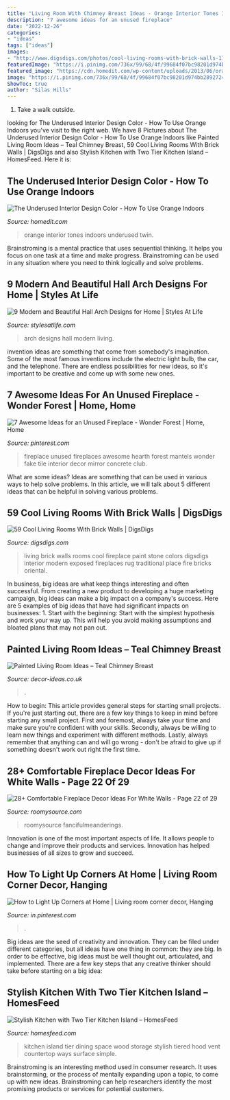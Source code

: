 ```yaml
---
title: "Living Room With Chimney Breast Ideas - Orange Interior Tones Indoors Underused Twin"
description: "7 awesome ideas for an unused fireplace"
date: "2022-12-26"
categories:
- "ideas"
tags: ["ideas"]
images:
- "http://www.digsdigs.com/photos/cool-living-rooms-with-brick-walls-17.jpg"
featuredImage: "https://i.pinimg.com/736x/99/68/4f/99684f07bc98201d974bb2892724bf0c--cozy-fireplace-fireplace-mantels.jpg"
featured_image: "https://cdn.homedit.com/wp-content/uploads/2013/06/orange-two-tones.jpg"
image: "https://i.pinimg.com/736x/99/68/4f/99684f07bc98201d974bb2892724bf0c--cozy-fireplace-fireplace-mantels.jpg"
ShowToc: true
author: "Silas Hills"
---
```



1. Take a walk outside.

	

		
looking for The Underused Interior Design Color - How To Use Orange Indoors you've visit to the right web. We have 8 Pictures about The Underused Interior Design Color - How To Use Orange Indoors like Painted Living Room Ideas – Teal Chimney Breast, 59 Cool Living Rooms With Brick Walls | DigsDigs and also Stylish Kitchen with Two Tier Kitchen Island – HomesFeed. Here it is:
		
    
## The Underused Interior Design Color - How To Use Orange Indoors

<img loading=lazy src="https://cdn.homedit.com/wp-content/uploads/2013/06/orange-two-tones.jpg" onerror="this.onerror=null;this.src='https://tse1.mm.bing.net/th?id=OIP.RizYA7mpc6ngDY1rskc7iQHaKf&amp;pid=15.1';" alt="The Underused Interior Design Color - How To Use Orange Indoors">

_Source: homedit.com_

>orange interior tones indoors underused twin. 

	

Brainstroming is a mental practice that uses sequential thinking. It helps you focus on one task at a time and make progress. Brainstroming can be used in any situation where you need to think logically and solve problems.

    
## 9 Modern And Beautiful Hall Arch Designs For Home | Styles At Life

<img loading=lazy src="https://st.hzcdn.com/fimgs/ed513ada0ba15b01_8446-w500-h666-b0-p0--contemporary-living-room.jpg" onerror="this.onerror=null;this.src='https://tse2.mm.bing.net/th?id=OIP.KAIhgOX8s6a0BB9v1TbXmgHaJ3&amp;pid=15.1';" alt="9 Modern and Beautiful Hall Arch Designs for Home | Styles At Life">

_Source: stylesatlife.com_

>arch designs hall modern living. 

	

invention ideas are something that come from somebody's imagination. Some of the most famous inventions include the electric light bulb, the car, and the telephone. There are endless possibilities for new ideas, so it's important to be creative and come up with some new ones.

    
## 7 Awesome Ideas For An Unused Fireplace - Wonder Forest | Home, Home

<img loading=lazy src="https://i.pinimg.com/736x/99/68/4f/99684f07bc98201d974bb2892724bf0c--cozy-fireplace-fireplace-mantels.jpg" onerror="this.onerror=null;this.src='https://tse1.mm.bing.net/th?id=OIP.e21jlwOLD3gJA4aR1b96mgHaLG&amp;pid=15.1';" alt="7 Awesome Ideas for an Unused Fireplace - Wonder Forest | Home, Home">

_Source: pinterest.com_

>fireplace unused fireplaces awesome hearth forest mantels wonder fake tile interior decor mirror concrete club. 

	

What are some ideas?
Ideas are something that can be used in various ways to help solve problems. In this article, we will talk about 5 different ideas that can be helpful in solving various problems.

    
## 59 Cool Living Rooms With Brick Walls | DigsDigs

<img loading=lazy src="http://www.digsdigs.com/photos/cool-living-rooms-with-brick-walls-17.jpg" onerror="this.onerror=null;this.src='https://tse2.mm.bing.net/th?id=OIP.4Hf8-myHBOortY6EzftYuAHaJ3&amp;pid=15.1';" alt="59 Cool Living Rooms With Brick Walls | DigsDigs">

_Source: digsdigs.com_

>living brick walls rooms cool fireplace paint stone colors digsdigs interior modern exposed fireplaces rug traditional place fire bricks oriental. 

	

In business, big ideas are what keep things interesting and often successful. From creating a new product to developing a huge marketing campaign, big ideas can make a big impact on a company's success. Here are 5 examples of big ideas that have had significant impacts on businesses: 1. Start with the beginning: Start with the simplest hypothesis and work your way up. This will help you avoid making assumptions and bloated plans that may not pan out. 
    
## Painted Living Room Ideas – Teal Chimney Breast

<img loading=lazy src="http://decor-ideas.co.uk/wp-content/uploads/2021/06/Painted-Living-Room-Ideas-Teal-Chimney-Breast-4-768x1024.jpg" onerror="this.onerror=null;this.src='https://tse2.mm.bing.net/th?id=OIP.dbbxXjzzx64dn2bbIjC0UwHaJ4&amp;pid=15.1';" alt="Painted Living Room Ideas – Teal Chimney Breast">

_Source: decor-ideas.co.uk_

>. 

	

How to begin: This article provides general steps for starting small projects.
If you're just starting out, there are a few key things to keep in mind before starting any small project. First and foremost, always take your time and make sure you're confident with your skills. Secondly, always be willing to learn new things and experiment with different methods. Lastly, always remember that anything can and will go wrong - don't be afraid to give up if something doesn't work out right the first time.

    
## 28+ Comfortable Fireplace Decor Ideas For White Walls - Page 22 Of 29

<img loading=lazy src="https://roomysource.com/wp-content/uploads/2019/07/30-Comfortable-Fireplace-Decor-Ideas-For-White-Walls-24.jpg" onerror="this.onerror=null;this.src='https://tse3.mm.bing.net/th?id=OIP.l5IrAgzsp4tTSqFEFb121QHaLI&amp;pid=15.1';" alt="28+ Comfortable Fireplace Decor Ideas For White Walls - Page 22 of 29">

_Source: roomysource.com_

>roomysource fancifulmeanderings. 

	

Innovation is one of the most important aspects of life. It allows people to change and improve their products and services. Innovation has helped businesses of all sizes to grow and succeed.

    
## How To Light Up Corners At Home | Living Room Corner Decor, Hanging

<img loading=lazy src="https://i.pinimg.com/736x/70/0f/8d/700f8d8161dbe074948f2ce7e40eadac.jpg" onerror="this.onerror=null;this.src='https://tse2.mm.bing.net/th?id=OIP.BIDN5CgXEVBaIut8xh5KmQHaKj&amp;pid=15.1';" alt="How to Light Up Corners at Home | Living room corner decor, Hanging">

_Source: in.pinterest.com_

>. 

	

Big ideas are the seed of creativity and innovation. They can be filed under different categories, but all ideas have one thing in common: they are big. In order to be effective, big ideas must be well thought out, articulated, and implemented. There are a few key steps that any creative thinker should take before starting on a big idea: 

    
## Stylish Kitchen With Two Tier Kitchen Island – HomesFeed

<img loading=lazy src="https://homesfeed.com/wp-content/uploads/2015/12/simple-compact-kitchen-island-in-white-color-features-two-tiered-natural-wood-countertop-with-plenty-dining-space-and-hood-vent-and-extra-shelving-overhead.jpg" onerror="this.onerror=null;this.src='https://tse1.mm.bing.net/th?id=OIP.PI_QGelyv39EQ1f7-4q84gHaLH&amp;pid=15.1';" alt="Stylish Kitchen with Two Tier Kitchen Island – HomesFeed">

_Source: homesfeed.com_

>kitchen island tier dining space wood storage stylish tiered hood vent countertop ways surface simple. 

	

Brainstroming is an interesting method used in consumer research. It uses brainstorming, or the process of mentally expanding upon a topic, to come up with new ideas. Brainstroming can help researchers identify the most promising products or services for potential customers.

